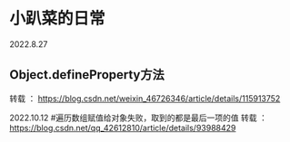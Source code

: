 # 小趴菜的日常
2022.8.27 
## Object.defineProperty方法
转载 ： https://blog.csdn.net/weixin_46726346/article/details/115913752



2022.10.12
#遍历数组赋值给对象失败，取到的都是最后一项的值
转载 ：https://blog.csdn.net/qq_42612810/article/details/93988429
